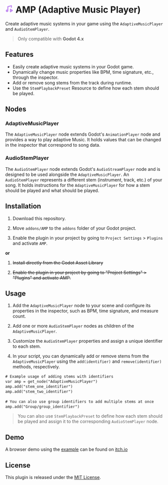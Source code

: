 


# <img src="https://raw.githubusercontent.com/DatLycan/AMP/main/icon.png" height="26" /> AMP (Adaptive Music Player)

Create adaptive music systems in your game using the `AdaptiveMusicPlayer` and `AudioStemPlayer`.
> Only compatible with **Godot 4.x**

## Features

- Easily create adaptive music systems in your Godot game.
- Dynamically change music properties like BPM, time signature, etc., through the inspector.
- Add or remove song stems from the track during runtime.
- Use the `StemPlaybackPreset` Resource to define how each stem should be played.

## Nodes

### AdaptiveMusicPlayer

The `AdaptiveMusicPlayer` node extends Godot's `AnimationPlayer` node and provides a way to play adaptive Music. 
It holds values that can be changed in the inspector that correspond to song data.

### AudioStemPlayer

The `AudioStemPlayer` node extends Godot's `AudioStreamPlayer` node and is designed to be used alongside the `AdaptiveMusicPlayer`.  An `AudioStemPlayer` represents a different stem (instrument, track, etc.) of your song. 
It holds instructions for the `AdaptiveMusicPlayer` for how a stem should be played and what should be played.

## Installation

1. Download this repository.
 
2. Move ``addons/AMP`` to the ``addons`` folder of your Godot project.
 
3. Enable the plugin in your project by going to ``Project Settings`` > ``Plugins`` and activate ``AMP``.

 
**or**

1. ~~Install directly from the Godot Asset Library~~
 
2. ~~Enable the plugin in your project by going to "Project Settings" > "Plugins" and activate AMP.~~

## Usage

1. Add the `AdaptiveMusicPlayer` node to your scene and configure its properties in the inspector, such as BPM, time signature, and measure count.
 
2. Add one or more `AudioStemPlayer` nodes as children of the `AdaptiveMusicPlayer`. 
 
3. Customize the `AudioStemPlayer` properties and assign a unique identifier to each stem.
 
4. In your script, you can dynamically add or remove stems from the `AdaptiveMusicPlayer` using the `add(identifier)` and `remove(identifier)` methods, respectively.

 
 
```gdscript
# Example usage of adding stems with identifiers
var amp = get_node("AdaptiveMusicPlayer")
amp.add("stem_one_identifier")
amp.add("stem_two_identifier")

# You can also use group identifiers to add multiple stems at once
amp.add("Group/group_identifier")
```

> You can also use `StemPlaybackPreset` to define how each stem should be played and assign it to the corresponding `AudioStemPlayer` node.

## Demo

A browser demo using the [example](addons/AMP/example) can be found on [itch.io](https://datlycan.itch.io/amp-demo)

## License

This plugin is released under the [MIT License](https://github.com/DatLycan/AMP/blob/main/LICENSE).
